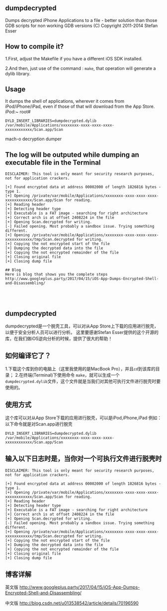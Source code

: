 ## dumpdecrypted
Dumps decrypted iPhone Applications to a file - better solution than those GDB scripts for non working GDB versions
(C) Copyright 2011-2014 Stefan Esser

## How to compile it?
1.First, adjust the Makefile if you have a different iOS SDK installed.

2.And then, just use of the command : `make`, that operation will generate a dylib library.

## Usage
It dumps the shell of applications, wherever it comes from iPod/iPhone/iPad, even if those of that will download from the App Store.
iPod:~ root# 
```
DYLD_INSERT_LIBRARIES=dumpdecrypted.dylib /var/mobile/Applications/xxxxxxxx-xxxx-xxxx-xxxx-xxxxxxxxxxxx/Scan.app/Scan
```
mach-o decryption dumper

## The log will be outputed while dumping an executable file in the Terminal 
```
DISCLAIMER: This tool is only meant for security research purposes, not for application crackers.

[+] Found encrypted data at address 00002000 of length 1826816 bytes - type 1.
[+] Opening /private/var/mobile/Applications/xxxxxxxx-xxxx-xxxx-xxxx-xxxxxxxxxxxx/Scan.app/Scan for reading.
[+] Reading header
[+] Detecting header type
[+] Executable is a FAT image - searching for right architecture
[+] Correct arch is at offset 2408224 in the file
[+] Opening Scan.decrypted for writing.
[-] Failed opening. Most probably a sandbox issue. Trying something different.
[+] Opening /private/var/mobile/Applications/xxxxxxxx-xxxx-xxxx-xxxx-xxxxxxxxxxxx/tmp/Scan.decrypted for writing.
[+] Copying the not encrypted start of the file
[+] Dumping the decrypted data into the file
[+] Copying the not encrypted remainder of the file
[+] Closing original file
[+] Closing dump file

## Blog
Here is blog that shows you the complete steps 
http://www.googleplus.party/2017/04/15/iOS-App-Dumps-Encrypted-Shell-and-Disassembling/
```

<br/>
<br/>

## dumpdecrypted
dumpdecrypted是一个脱壳工具，可以对从App Store上下载的应用进行脱壳，以便于安全分析人员可以进行分析。
这里要感谢Stefan Esser提供的这个开源的库，在我们做iOS逆向分析的时候，提供了很大的帮助！

## 如何编译它了？
1.下载这个库到你的电脑上（这里我使用的是MacBook Pro），并且`cd`到该库的目录；
2.在终端(Terminal)下使用命令 `make`，就可以生成一个`dumpdecrypted.dylib`文件，这个文件就是当我们对其他可执行文件进行脱壳时要使用的。

## 使用方式
这个库可以对从App Store下载的应用进行脱壳，可以是iPod,iPhone,iPad
例如：以下命令就是对Scan.app进行脱壳
```
DYLD_INSERT_LIBRARIES=dumpdecrypted.dylib /var/mobile/Applications/xxxxxxxx-xxxx-xxxx-xxxx-xxxxxxxxxxxx/Scan.app/Scan
```
## 输入以下日志时是，当你对一个可执行文件进行脱壳时
```
DISCLAIMER: This tool is only meant for security research purposes, not for application crackers.

[+] Found encrypted data at address 00002000 of length 1826816 bytes - type 1.
[+] Opening /private/var/mobile/Applications/xxxxxxxx-xxxx-xxxx-xxxx-xxxxxxxxxxxx/Scan.app/Scan for reading.
[+] Reading header
[+] Detecting header type
[+] Executable is a FAT image - searching for right architecture
[+] Correct arch is at offset 2408224 in the file
[+] Opening Scan.decrypted for writing.
[-] Failed opening. Most probably a sandbox issue. Trying something different.
[+] Opening /private/var/mobile/Applications/xxxxxxxx-xxxx-xxxx-xxxx-xxxxxxxxxxxx/tmp/Scan.decrypted for writing.
[+] Copying the not encrypted start of the file
[+] Dumping the decrypted data into the file
[+] Copying the not encrypted remainder of the file
[+] Closing original file
[+] Closing dump file
```

## 博客详解
英文版
http://www.googleplus.party/2017/04/15/iOS-App-Dumps-Encrypted-Shell-and-Disassembling/

中文版
http://blog.csdn.net/u013538542/article/details/70196590



